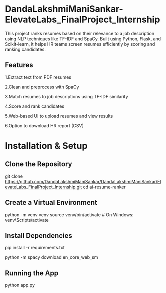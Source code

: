 # DandaLakshmiManiSankar-ElevateLabs_FinalProject_Internship

This project ranks resumes based on their relevance to a job description using NLP techniques like TF-IDF and SpaCy. Built using Python, Flask, and Scikit-learn, it helps HR teams screen resumes efficiently by scoring and ranking candidates.

## Features

1.Extract text from PDF resumes

2.Clean and preprocess with SpaCy

3.Match resumes to job descriptions using TF-IDF similarity

4.Score and rank candidates

5.Web-based UI to upload resumes and view results

6.Option to download HR report (CSV)

# Installation & Setup

## Clone the Repository

git clone https://github.com/DandaLakshmiManiSankar/DandaLakshmiManiSankar/ElevateLabs_FinalProject_Internship.git
cd ai-resume-ranker

## Create a Virtual Environment

python -m venv venv
source venv/bin/activate    # On Windows: venv\Scripts\activate

## Install Dependencies

pip install -r requirements.txt

python -m spacy download en_core_web_sm

## Running the App

python app.py



